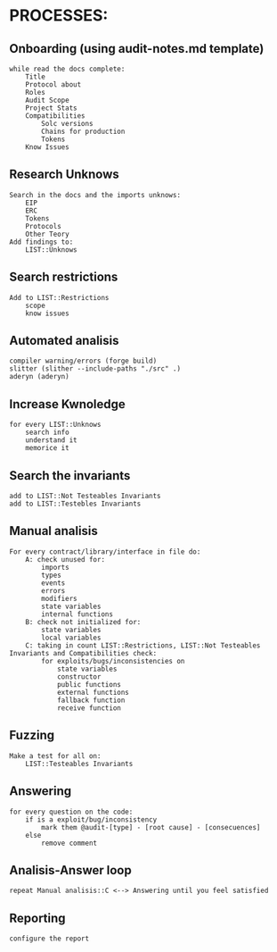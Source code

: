 # PROCESSES:

## Onboarding (using audit-notes.md template)
    while read the docs complete:
        Title
        Protocol about
        Roles
        Audit Scope
        Project Stats
        Compatibilities
            Solc versions
            Chains for production
            Tokens
        Know Issues

## Research Unknows
    Search in the docs and the imports unknows:
        EIP
        ERC
        Tokens
        Protocols
        Other Teory
    Add findings to:
        LIST::Unknows

## Search restrictions
    Add to LIST::Restrictions
        scope
        know issues

## Automated analisis
    compiler warning/errors (forge build)
    slitter (slither --include-paths "./src" .)
    aderyn (aderyn)

## Increase Kwnoledge
    for every LIST::Unknows
        search info
        understand it
        memorice it       

## Search the invariants
    add to LIST::Not Testeables Invariants
    add to LIST::Testebles Invariants

## Manual analisis
    For every contract/library/interface in file do:
        A: check unused for:
            imports
            types
            events
            errors
            modifiers
            state variables
            internal functions
        B: check not initialized for:
            state variables
            local variables
        C: taking in count LIST::Restrictions, LIST::Not Testeables Invariants and Compatibilities check:
            for exploits/bugs/inconsistencies on
                state variables
                constructor
                public functions
                external functions
                fallback function
                receive function

## Fuzzing
    Make a test for all on:
        LIST::Testeables Invariants

## Answering
    for every question on the code:
        if is a exploit/bug/inconsistency
            mark them @audit-[type] - [root cause] - [consecuences]
        else
            remove comment

## Analisis-Answer loop
    repeat Manual analisis::C <--> Answering until you feel satisfied

## Reporting
    configure the report






